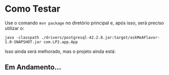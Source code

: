 # Como Testar

Use o comando `mvn package` no diretório principal e, após isso, será preciso utilizar o:

  `java -classpath ./drivers/postgresql-42.2.8.jar:target/askMeAFlavor-1.0-SNAPSHOT.jar com.LP2.app.App`

Isso ainda será melhorado, mas o projeto ainda está:

## Em Andamento...
